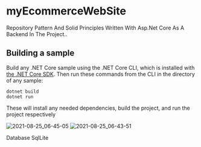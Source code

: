 # myEcommerceWebSite 
 Repository Pattern And Solid Principles Written With Asp.Net Core As A Backend In The Project..
 
 ## Building a sample

Build any .NET Core sample using the .NET Core CLI, which is installed with [the .NET Core SDK](https://www.microsoft.com/net/download). Then run
these commands from the CLI in the directory of any sample:

```console
dotnet build
dotnet run
```

These will install any needed dependencies, build the project, and run
the project respectively


![2021-08-25_06-45-05](https://user-images.githubusercontent.com/69473987/130718573-e50e226d-5f55-4668-a9de-aecddb6e6642.png)
![2021-08-25_06-43-51](https://user-images.githubusercontent.com/69473987/130718579-b752d7be-2197-4050-9bee-fd35a0a6182b.png)

Database SqlLite 



